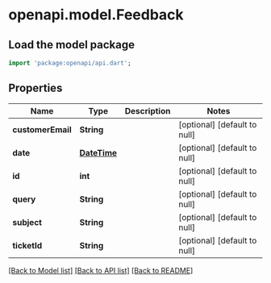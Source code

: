 # openapi.model.Feedback

## Load the model package
```dart
import 'package:openapi/api.dart';
```

## Properties
Name | Type | Description | Notes
------------ | ------------- | ------------- | -------------
**customerEmail** | **String** |  | [optional] [default to null]
**date** | [**DateTime**](DateTime.md) |  | [optional] [default to null]
**id** | **int** |  | [optional] [default to null]
**query** | **String** |  | [optional] [default to null]
**subject** | **String** |  | [optional] [default to null]
**ticketId** | **String** |  | [optional] [default to null]

[[Back to Model list]](../README.md#documentation-for-models) [[Back to API list]](../README.md#documentation-for-api-endpoints) [[Back to README]](../README.md)


